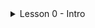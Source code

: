 <details>
  <summary>Lesson 0 - Intro</summary>

 

  [![IMAGE ALT TEXT](http://img.youtube.com/vi/LlqjTVq6BzQ/0.jpg)](http://www.youtube.com/watch?v=YOUTUBE_LlqjTVq6BzQ "Lesson 0 - Intro")
</details>
